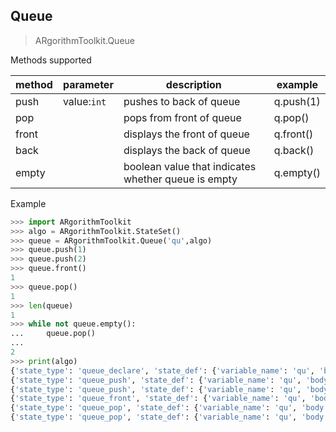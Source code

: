 ## Queue

> ARgorithmToolkit.Queue

Methods supported

| method | parameter   | description                                         | example   |
| ------ | ----------- | --------------------------------------------------- | --------- |
| push   | value:`int` | pushes to back of queue                             | q.push(1) |
| pop    |             | pops from front of queue                            | q.pop()   |
| front  |             | displays the front of queue                         | q.front() |
| back   |             | displays the back of queue                          | q.back()  |
| empty  |             | boolean value that indicates whether queue is empty | q.empty() |

Example

```python
>>> import ARgorithmToolkit
>>> algo = ARgorithmToolkit.StateSet()
>>> queue = ARgorithmToolkit.Queue('qu',algo)
>>> queue.push(1)
>>> queue.push(2)
>>> queue.front()
1
>>> queue.pop()
1
>>> len(queue)
1
>>> while not queue.empty():
...     queue.pop()
... 
2
>>> print(algo)
{'state_type': 'queue_declare', 'state_def': {'variable_name': 'qu', 'body': []}, 'comments': ''}
{'state_type': 'queue_push', 'state_def': {'variable_name': 'qu', 'body': [1], 'element': 1}, 'comments': ''}
{'state_type': 'queue_push', 'state_def': {'variable_name': 'qu', 'body': [1, 2], 'element': 2}, 'comments': ''}
{'state_type': 'queue_front', 'state_def': {'variable_name': 'qu', 'body': [1, 2]}, 'comments': ''}
{'state_type': 'queue_pop', 'state_def': {'variable_name': 'qu', 'body': [2]}, 'comments': ''}
{'state_type': 'queue_pop', 'state_def': {'variable_name': 'qu', 'body': []}, 'comments': ''}

```
